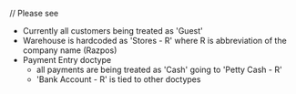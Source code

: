 // Please see
- Currently all customers being treated as 'Guest'
- Warehouse is hardcoded as 'Stores - R' where R is abbreviation of the company name (Razpos)
- Payment Entry doctype
    - all payments are being treated as 'Cash' going to 'Petty Cash - R'
    - 'Bank Account - R' is tied to other doctypes
